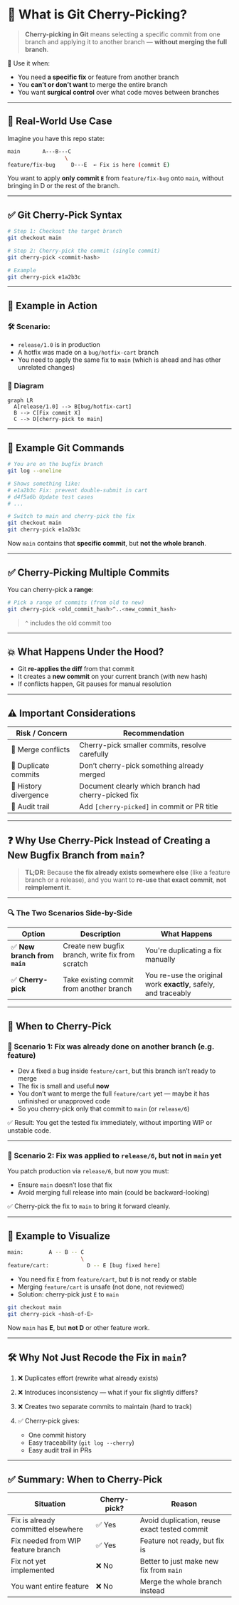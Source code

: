 # 🍒 What is Git Cherry-Picking?

> **Cherry-picking in Git** means selecting a specific commit from one branch and applying it to another branch — **without merging the full branch**.

🔧 Use it when:

- You need **a specific fix** or feature from another branch
- You **can’t or don’t want** to merge the entire branch
- You want **surgical control** over what code moves between branches

---

## 🧠 Real-World Use Case

Imagine you have this repo state:

```bash
main       A---B---C
                  \
feature/fix-bug     D---E  ← Fix is here (commit E)
```

You want to apply **only commit `E`** from `feature/fix-bug` onto `main`, without bringing in D or the rest of the branch.

---

## ✅ Git Cherry-Pick Syntax

```bash
# Step 1: Checkout the target branch
git checkout main

# Step 2: Cherry-pick the commit (single commit)
git cherry-pick <commit-hash>

# Example
git cherry-pick e1a2b3c
```

---

## 🧪 Example in Action

### 🛠️ Scenario:

- `release/1.0` is in production
- A hotfix was made on a `bug/hotfix-cart` branch
- You need to apply the same fix to `main` (which is ahead and has other unrelated changes)

### 🧱 Diagram

```mermaid
graph LR
  A[release/1.0] --> B[bug/hotfix-cart]
  B --> C[Fix commit X]
  C --> D[cherry-pick to main]
```

---

## 🔄 Example Git Commands

```bash
# You are on the bugfix branch
git log --oneline

# Shows something like:
# e1a2b3c Fix: prevent double-submit in cart
# d4f5a6b Update test cases
# ...

# Switch to main and cherry-pick the fix
git checkout main
git cherry-pick e1a2b3c
```

Now `main` contains that **specific commit**, but **not the whole branch**.

---

## ✅ Cherry-Picking Multiple Commits

You can cherry-pick a **range**:

```bash
# Pick a range of commits (from old to new)
git cherry-pick <old_commit_hash>^..<new_commit_hash>
```

> `^` includes the old commit too

---

## 💥 What Happens Under the Hood?

- Git **re-applies the diff** from that commit
- It creates a **new commit** on your current branch (with new hash)
- If conflicts happen, Git pauses for manual resolution

---

## ⚠️ Important Considerations

| Risk / Concern        | Recommendation                                      |
| --------------------- | --------------------------------------------------- |
| 🧨 Merge conflicts    | Cherry-pick smaller commits, resolve carefully      |
| 🧪 Duplicate commits  | Don’t cherry-pick something already merged          |
| 🔁 History divergence | Document clearly which branch had cherry-picked fix |
| 📝 Audit trail        | Add `[cherry-picked]` in commit or PR title         |

---

## ❓ Why Use Cherry-Pick Instead of Creating a New Bugfix Branch from `main`?

> **TL;DR**: Because **the fix already exists somewhere else** (like a feature branch or a release), and you want to **re-use that exact commit**, **not reimplement it**.

---

### 🔍 The Two Scenarios Side-by-Side

| Option                        | Description                                      | What Happens                                                    |
| ----------------------------- | ------------------------------------------------ | --------------------------------------------------------------- |
| ✅ **New branch from `main`** | Create new bugfix branch, write fix from scratch | You're duplicating a fix manually                               |
| ✅ **Cherry-pick**            | Take existing commit from another branch         | You re-use the original work **exactly**, safely, and traceably |

---

## 🧠 When to Cherry-Pick

### 📌 Scenario 1: Fix was already done on another branch (e.g. feature)

- Dev `A` fixed a bug inside `feature/cart`, but this branch isn’t ready to merge
- The fix is small and useful **now**
- You don’t want to merge the full `feature/cart` yet — maybe it has unfinished or unapproved code
- So you cherry-pick only that commit to `main` (or `release/6`)

✅ Result: You get the tested fix immediately, without importing WIP or unstable code.

---

### 📌 Scenario 2: Fix was applied to `release/6`, but not in `main` yet

You patch production via `release/6`, but now you must:

- Ensure `main` doesn’t lose that fix
- Avoid merging full release into main (could be backward-looking)

✅ Cherry-pick the fix to `main` to bring it forward cleanly.

---

## 🧪 Example to Visualize

```bash
main:        A -- B -- C
                       \
feature/cart:            D -- E [bug fixed here]
```

- You need fix `E` from `feature/cart`, but `D` is not ready or stable
- Merging `feature/cart` is unsafe (not done, not reviewed)
- Solution: cherry-pick just `E` to `main`

```bash
git checkout main
git cherry-pick <hash-of-E>
```

Now `main` has **E**, but **not D** or other feature work.

---

## 🛠️ Why Not Just Recode the Fix in `main`?

1. ❌ Duplicates effort (rewrite what already exists)
2. ❌ Introduces inconsistency — what if your fix slightly differs?
3. ❌ Creates two separate commits to maintain (hard to track)
4. ✅ Cherry-pick gives:

   - One commit history
   - Easy traceability (`git log --cherry`)
   - Easy audit trail in PRs

---

## ✅ Summary: When to Cherry-Pick

| Situation                          | Cherry-pick? | Reason                                       |
| ---------------------------------- | ------------ | -------------------------------------------- |
| Fix is already committed elsewhere | ✅ Yes       | Avoid duplication, reuse exact tested commit |
| Fix needed from WIP feature branch | ✅ Yes       | Feature not ready, but fix is                |
| Fix not yet implemented            | ❌ No        | Better to just make new fix from `main`      |
| You want entire feature            | ❌ No        | Merge the whole branch instead               |
